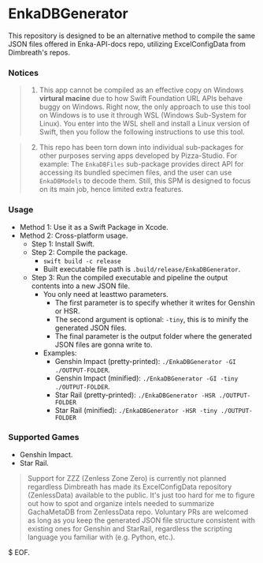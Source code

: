 # EnkaDBGenerator

This repository is designed to be an alternative method to compile the same JSON files offered in Enka-API-docs repo, utilizing ExcelConfigData from Dimbreath's repos.

### Notices

> 1. This app cannot be compiled as an effective copy on Windows **virtural macine** due to how Swift Foundation URL APIs behave buggy on Windows. Right now, the only approach to use this tool on Windows is to use it through WSL (Windows Sub-System for Linux). You enter into the WSL shell and install a Linux version of Swift, then you follow the following instructions to use this tool.

> 2. This repo has been torn down into individual sub-packages for other purposes serving apps developed by Pizza-Studio. For example: The `EnkaDBFiles` sub-package provides direct API for accessing its bundled specimen files, and the user can use `EnkaDBModels` to decode them. Still, this SPM is designed to focus on its main job, hence limited extra features.

### Usage

- Method 1: Use it as a Swift Package in Xcode.
- Method 2: Cross-platform usage.
  - Step 1: Install Swift.
  - Step 2: Compile the package.
    - `swift build -c release`
    - Built executable file path is `.build/release/EnkaDBGenerator`.
  - Step 3: Run the compiled executable and pipeline the output contents into a new JSON file.
    - You only need at leasttwo parameters.
      - The first parameter is to specify whether it writes for Genshin or HSR.
      - The second argument is optional: `-tiny`, this is to minify the generated JSON files.
      - The final parameter is the output folder where the generated JSON files are gonna write to.
    - Examples:
      - Genshin Impact (pretty-printed): `./EnkaDBGenerator -GI ./OUTPUT-FOLDER`.
      - Genshin Impact (minified): `./EnkaDBGenerator -GI -tiny ./OUTPUT-FOLDER`.
      - Star Rail (pretty-printed): `./EnkaDBGenerator -HSR ./OUTPUT-FOLDER`
      - Star Rail (minified): `./EnkaDBGenerator -HSR -tiny ./OUTPUT-FOLDER`

### Supported Games

- Genshin Impact.
- Star Rail.

> Support for ZZZ (Zenless Zone Zero) is currently not planned regardless Dimbreath has made its ExcelConfigData repository (ZenlessData) available to the public. It's just too hard for me to figure out how to spot and organize intels needed to summarize GachaMetaDB from ZenlessData repo. Voluntary PRs are welcomed as long as you keep the generated JSON file structure consistent with existing ones for Genshin and StarRail, regardless the scripting language you familiar with (e.g. Python, etc.).

$ EOF.
